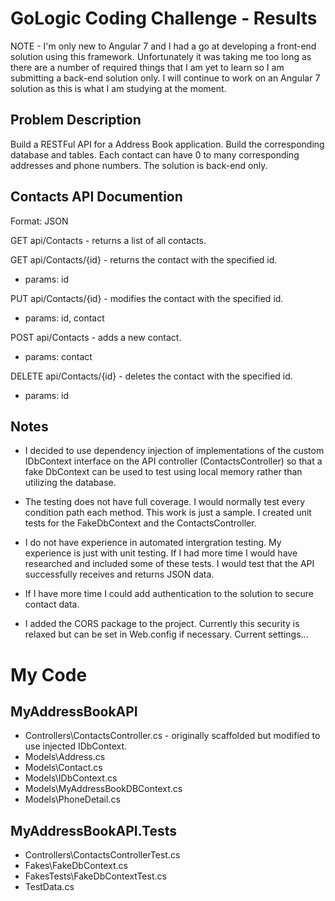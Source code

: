 GoLogic Coding Challenge - Results
==================================

NOTE - I'm only new to Angular 7 and I had a go at developing a front-end solution using this framework.  Unfortunately it was taking me too long as there are a number of required things that I am yet to learn so I am submitting a back-end solution only.  I will continue to work on an Angular 7 solution as this is what I am studying at the moment.


Problem Description
-------------------
Build a RESTFul API for a Address Book application.  Build the corresponding database and tables.  Each contact can have 0 to many corresponding addresses and phone numbers.  The solution is back-end only. 


Contacts API Documention
------------------------
Format: JSON

GET api/Contacts - returns a list of all contacts.

GET api/Contacts/{id} - returns the contact with the specified id.
- params: id

PUT api/Contacts/{id} - modifies the contact with the specified id.
- params: id, contact

POST api/Contacts - adds a new contact.
- params: contact

DELETE api/Contacts/{id} - deletes the contact with the specified id.
- params: id


Notes
----
* I decided to use dependency injection of implementations of the custom IDbContext interface on the API controller (ContactsController) so that a fake DbContext can be used to test using local memory rather than utilizing the database.

* The testing does not have full coverage.  I would normally test every condition path each method.  This work is just a sample.  I created unit tests for the FakeDbContext and the ContactsController.

* I do not have experience in automated intergration testing.  My experience is just with unit testing.  If I had more time I would have researched and included some of these tests.  I would test that the API successfully receives and returns JSON data.

* If I have more time I could add authentication to the solution to secure contact data.

* I added the CORS package to the project.  Currently this security is relaxed but can be set in Web.config if necessary.  Current settings...
    <httpProtocol>
      <customHeaders>
        <add name="Access-Control-Allow-Origin" value="*" />
        <add name="Access-Control-Allow-Headers" value="Content-Type" />
        <add name="Access-Control-Allow-Methods" value="GET,POST,PUT,DELETE,OPTIONS" />
        <add name="Access-Control-Allow-Credentials" value="true" />
      </customHeaders>
    </httpProtocol>


My Code
=======
MyAddressBookAPI
----------------
* Controllers\ContactsController.cs - originally scaffolded but modified to use injected IDbContext.
* Models\Address.cs
* Models\Contact.cs
* Models\IDbContext.cs
* Models\MyAddressBookDBContext.cs
* Models\PhoneDetail.cs

MyAddressBookAPI.Tests
----------------------
* Controllers\ContactsControllerTest.cs
* Fakes\FakeDbContext.cs
* FakesTests\FakeDbContextTest.cs
* TestData.cs










